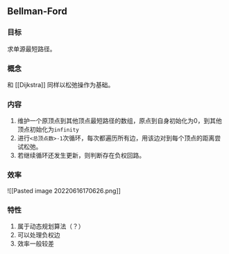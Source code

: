 ## Bellman-Ford
### 目标
求单源最短路径。
### 概念
和 [[Dijkstra]] 同样以松弛操作为基础。
### 内容
1. 维护一个原顶点到其他顶点最短路径的数组，原点到自身初始化为0，到其他顶点初始化为`infinity`
2. 进行`<总顶点数>-1`次循环，每次都遍历所有边，用该边对到每个顶点的距离尝试松弛。
3. 若继续循环还发生更新，则判断存在负权回路。
### 效率
![[Pasted image 20220616170626.png]]
### 特性
1. 属于动态规划算法（？）
2. 可以处理负权边
3. 效率一般较差